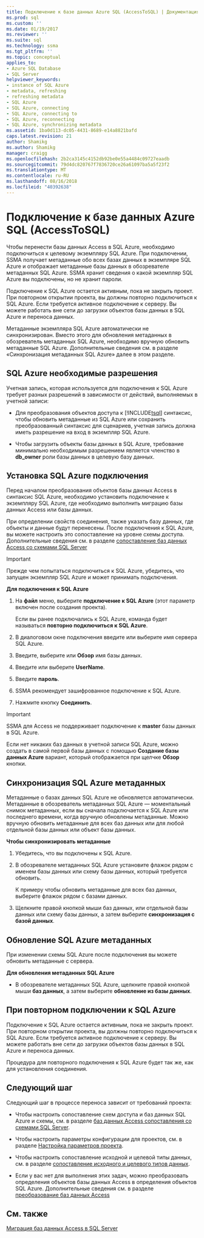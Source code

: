 ```yaml
---
title: Подключение к базе данных Azure SQL (AccessToSQL) | Документация Майкрософт
ms.prod: sql
ms.custom: ''
ms.date: 01/19/2017
ms.reviewer: ''
ms.suite: sql
ms.technology: ssma
ms.tgt_pltfrm: ''
ms.topic: conceptual
applies_to:
- Azure SQL Database
- SQL Server
helpviewer_keywords:
- instance of SQL Azure
- metadata, refreshing
- refreshing metadata
- SQL Azure
- SQL Azure, connecting
- SQL Azure, connecting to
- SQL Azure, reconnecting
- SQL Azure, synchronizing metadata
ms.assetid: 1ba0d113-dc05-4431-8689-e14a8821bafd
caps.latest.revision: 21
author: Shamikg
ms.author: Shamikg
manager: craigg
ms.openlocfilehash: 2b2ca3145c4152db92be0e55a4484c09727eaadb
ms.sourcegitcommit: 79d4dc820767f7836720ce26a61097ba5a5f23f2
ms.translationtype: MT
ms.contentlocale: ru-RU
ms.lasthandoff: 08/16/2018
ms.locfileid: "40392638"
---
```

# <a name="connecting-to-azure-sql-db-accesstosql"></a>Подключение к базе данных Azure SQL (AccessToSQL)
Чтобы перенести базы данных Access в SQL Azure, необходимо подключиться к целевому экземпляру SQL Azure. При подключении, SSMA получает метаданные обо всех базах данных в экземпляре SQL Azure и отображает метаданные базы данных в обозревателе метаданных SQL Azure. SSMA хранит сведения о какой экземпляр SQL Azure вы подключены, но не хранит пароли.  
  
Подключение к SQL Azure остается активным, пока не закрыть проект. При повторном открытии проекта, вы должны повторно подключиться к SQL Azure. Если требуется активное подключение к серверу. Вы можете работать вне сети до загрузки объектов базы данных в SQL Azure и переноса данных.  
  
Метаданные экземпляра SQL Azure автоматически не синхронизирован. Вместо этого для обновления метаданных в обозреватель метаданных SQL Azure, необходимо вручную обновить метаданные SQL Azure. Дополнительные сведения см. в разделе «Синхронизация метаданных SQL Azure» далее в этом разделе.  
  
## <a name="required-sql-azure-permissions"></a>SQL Azure необходимые разрешения  
Учетная запись, которая используется для подключения к SQL Azure требует разных разрешений в зависимости от действий, выполняемых в учетной записи:  
  
-   Для преобразования объектов доступа к [!INCLUDE[tsql](../../includes/tsql-md.md)] синтаксис, чтобы обновить метаданные из SQL Azure или сохранить преобразованный синтаксис для сценариев, учетная запись должна иметь разрешение на вход в экземпляр SQL Azure.  
  
-   Чтобы загрузить объекты базы данных в SQL Azure, требование минимально необходимым разрешением является членство в **db_owner** роли базы данных в целевую базу данных.  
  
## <a name="establishing-a-sql-azure-connection"></a>Установка SQL Azure подключения  
Перед началом преобразования объектов базы данных Access в синтаксис SQL Azure, необходимо установить подключение к экземпляру SQL Azure, где необходимо выполнить миграцию базы данных Access или базы данных.  
  
При определении свойств соединения, также указать базу данных, где объекты и данные будут перенесены. После подключения к SQL Azure, вы можете настроить это сопоставление на уровне схемы доступа. Дополнительные сведения см. в разделе [сопоставление баз данных Access со схемами SQL Server](mapping-source-and-target-databases-accesstosql.md)  
  
> [!IMPORTANT]  
> Прежде чем попытаться подключиться к SQL Azure, убедитесь, что запущен экземпляр SQL Azure и может принимать подключения.  
  
**Для подключения к SQL Azure**  
  
1.  На **файл** меню, выберите **подключение к SQL Azure** (этот параметр включен после создания проекта).  
  
    Если вы ранее подключались к SQL Azure, команда будет называться **повторно подключиться к SQL Azure**.  
  
2.  В диалоговом окне подключения введите или выберите имя сервера SQL Azure.  
  
3.  Введите, выберите или **Обзор** имя базы данных.  
  
4.  Введите или выберите **UserName**.  
  
5.  Введите **пароль**.  
  
6.  SSMA рекомендует зашифрованное подключение к SQL Azure.  
  
7.  Нажмите кнопку **Соединить**.  
  
> [!IMPORTANT]  
> SSMA для Access не поддерживает подключение к **master** базы данных в SQL Azure.  
  
Если нет никаких баз данных в учетной записи SQL Azure, можно создать в самой первой базы данных с помощью **Создание базы данных Azure** вариант, который отображается при щелчке **Обзор** кнопки.  
  
## <a name="synchronizing-sql-azure-metadata"></a>Синхронизация SQL Azure метаданных  
Метаданные о базах данных SQL Azure не обновляется автоматически. Метаданные в обозреватель метаданных SQL Azure — моментальный снимок метаданных, если вы сначала подключается к SQL Azure или последнего времени, когда вручную обновлены метаданные. Можно вручную обновить метаданные для всех баз данных или для любой отдельной базы данных или объект базы данных.  
  
**Чтобы синхронизировать метаданные**  
  
1.  Убедитесь, что вы подключены к SQL Azure.  
  
2.  В обозревателе метаданных SQL Azure установите флажок рядом с именем базы данных или схему базы данных, который требуется обновить.  
  
    К примеру чтобы обновить метаданные для всех баз данных, выберите флажок рядом с базами данных.  
  
3.  Щелкните правой кнопкой мыши баз данных, или отдельной базы данных или схему базы данных, а затем выберите **синхронизация с базой данных**.  
  
## <a name="refreshing-sql-azure-metadata"></a>Обновление SQL Azure метаданных  
При изменении схемы SQL Azure после подключения вы можете обновить метаданные с сервера.  
  
**Для обновления метаданных SQL Azure**  
  
-   В обозревателе метаданных SQL Azure, щелкните правой кнопкой мыши **баз данных**, а затем выберите **обновление из базы данных**.  
  
## <a name="reconnecting-to-sql-azure"></a>При повторном подключении к SQL Azure  
Подключение к SQL Azure остается активным, пока не закрыть проект. При повторном открытии проекта, вы должны повторно подключиться к SQL Azure. Если требуется активное подключение к серверу. Вы можете работать вне сети до загрузки объектов базы данных в SQL Azure и переноса данных.  
  
Процедура для повторного подключения к SQL Azure будет так же, как для установления соединения.  
  
## <a name="next-step"></a>Следующий шаг  
Следующий шаг в процессе переноса зависит от требований проекта:  
  
-   Чтобы настроить сопоставление схем доступа и баз данных SQL Azure и схемы, см. в разделе [баз данных Access сопоставления со схемами SQL Server](mapping-source-and-target-databases-accesstosql.md).  
  
-   Чтобы настроить параметры конфигурации для проектов, см. в разделе [Настройка параметров проекта](setting-conversion-and-migration-options-accesstosql.md).  
  
-   Чтобы настроить сопоставление исходной и целевой типы данных, см. в разделе [сопоставление исходного и целевого типов данных](mapping-source-and-target-data-types-accesstosql.md).  
  
-   Если у вас нет для выполнения этих задач, можно преобразовать определения объектов базы данных Access в определения объектов SQL Azure. Дополнительные сведения см. в разделе [преобразование баз данных Access](converting-access-database-objects-accesstosql.md)  
  
## <a name="see-also"></a>См. также  
[Миграция баз данных Access в SQL Server](migrating-access-databases-to-sql-server-azure-sql-db-accesstosql.md)  
  
